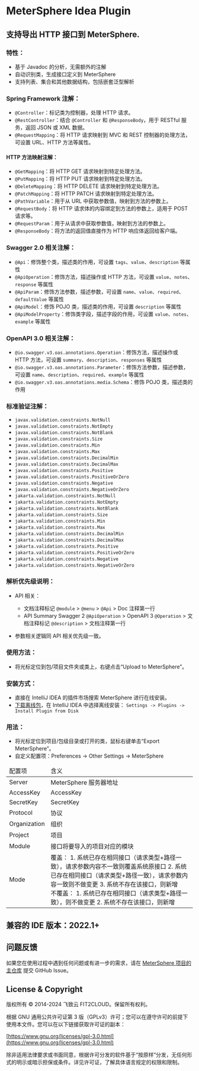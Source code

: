 # MeterSphere Idea Plugin

## 支持导出 HTTP 接口到 MeterSphere.

### 特性：

- 基于 Javadoc 的分析，无需额外的注解
- 自动识别类，生成接口定义到 MeterSphere
- 支持列表、集合和其他数据结构，包括嵌套泛型解析

### Spring Framework 注解：

- `@Controller`：标记类为控制器，处理 HTTP 请求。
- `@RestController`：结合 `@Controller` 和 `@ResponseBody`，用于 RESTful 服务，返回 JSON 或 XML 数据。
- `@RequestMapping`：将 HTTP 请求映射到 MVC 和 REST 控制器的处理方法，可设置 URL、HTTP 方法等属性。

#### HTTP 方法映射注解：
- `@GetMapping`：将 HTTP GET 请求映射到特定处理方法。
- `@PutMapping`：将 HTTP PUT 请求映射到特定处理方法。
- `@DeleteMapping`：将 HTTP DELETE 请求映射到特定处理方法。
- `@PatchMapping`：将 HTTP PATCH 请求映射到特定处理方法。
- `@PathVariable`：用于从 URL 中获取参数值，映射到方法的参数上。
- `@RequestBody`：将 HTTP 请求体的内容绑定到方法的参数上，适用于 POST 请求等。
- `@RequestParam`：用于从请求中获取参数值，映射到方法的参数上。
- `@ResponseBody`：将方法的返回值直接作为 HTTP 响应体返回给客户端。

### Swagger 2.0 相关注解：

- `@Api`：修饰整个类，描述类的作用，可设置 `tags`、`value`、`description` 等属性
- `@ApiOperation`：修饰方法，描述操作或 HTTP 方法，可设置 `value`、`notes`、`response` 等属性
- `@ApiParam`：修饰方法参数，描述参数，可设置 `name`、`value`、`required`、`defaultValue` 等属性
- `@ApiModel`：修饰 POJO 类，描述类的作用，可设置 `description` 等属性
- `@ApiModelProperty`：修饰类字段，描述字段的作用，可设置 `value`、`notes`、`example` 等属性

### OpenAPI 3.0 相关注解：

- `@io.swagger.v3.oas.annotations.Operation`：修饰方法，描述操作或 HTTP 方法，可设置 `summary`、`description`、`responses` 等属性
- `@io.swagger.v3.oas.annotations.Parameter`：修饰方法参数，描述参数，可设置 `name`、`description`、`required`、`example` 等属性
- `@io.swagger.v3.oas.annotations.media.Schema`：修饰 POJO 类，描述类的作用

### 标准验证注解：

- `javax.validation.constraints.NotNull`
- `javax.validation.constraints.NotEmpty`
- `javax.validation.constraints.NotBlank`
- `javax.validation.constraints.Size`
- `javax.validation.constraints.Min`
- `javax.validation.constraints.Max`
- `javax.validation.constraints.DecimalMin`
- `javax.validation.constraints.DecimalMax`
- `javax.validation.constraints.Positive`
- `javax.validation.constraints.PositiveOrZero`
- `javax.validation.constraints.Negative`
- `javax.validation.constraints.NegativeOrZero`
- `jakarta.validation.constraints.NotNull`
- `jakarta.validation.constraints.NotEmpty`
- `jakarta.validation.constraints.NotBlank`
- `jakarta.validation.constraints.Size`
- `jakarta.validation.constraints.Min`
- `jakarta.validation.constraints.Max`
- `jakarta.validation.constraints.DecimalMin`
- `jakarta.validation.constraints.DecimalMax`
- `jakarta.validation.constraints.Positive`
- `jakarta.validation.constraints.PositiveOrZero`
- `jakarta.validation.constraints.Negative`
- `jakarta.validation.constraints.NegativeOrZero`

### 解析优先级说明：

- API 相关：
  - 文档注释标记 `@module` > `@menu` > `@Api` > Doc 注释第一行
  - API Summary Swagger 2 `@ApiOperation` > OpenAPI 3 `@Operation` > 文档注释标记 `@description` > 文档注释第一行

- 参数相关逻辑同 API 相关优先级一致。

### 使用方法：

- 将光标定位到包/项目文件夹或类上，右键点击“Upload to MeterSphere”。

### 安装方式：

- 直接在 IntelliJ IDEA 的插件市场搜索 MeterSphere 进行在线安装。
- [下载离线包](https://plugins.jetbrains.com/plugin/18097-metersphere/versions)，在 IntelliJ IDEA 中选择离线安装：
  `Settings -> Plugins -> Install Plugin from Disk`

### 用法：

- 将光标定位到项目/包级目录或打开的类，鼠标右键单击“Export MeterSphere”。
- 自定义配置项：Preferences -> Other Settings -> MeterSphere

<table>
<thead>
<tr>
<td>配置项</td>
<td>含义</td>
</tr>
</thead>
<tr>
<td>Server</td>
<td>MeterSphere 服务器地址</td>
</tr>
<tr>
<td>AccessKey</td>
<td>AccessKey</td>
</tr>
<tr>
<td>SecretKey</td>
<td>SecretKey</td>
</tr>
<tr>
<td>Protocol</td>
<td>协议</td>
</tr>
<tr>
<td>Organization</td>
<td>组织</td>
</tr>
<tr>
<td>Project</td>
<td>项目</td>
</tr>
<tr>
<td>Module</td>
<td>接口将要导入的项目对应的模块</td>
</tr>
<tr>
<td>Mode</td>
<td>覆盖：
   1. 系统已存在相同接口（请求类型+路径一致），请求参数内容不一致则覆盖系统原接口
   2. 系统已存在相同接口（请求类型+路径一致），请求参数内容一致则不做变更
   3. 系统不存在该接口，则新增<br>
   不覆盖：
   1. 系统已存在相同接口（请求类型+路径一致），则不做变更
   2. 系统不存在该接口，则新增
</td>
</tr>
</table>

## 兼容的 IDE 版本：2022.1+

## 问题反馈

如果您在使用过程中遇到任何问题或有进一步的需求，请在 [MeterSphere 项目的主仓库](https://github.com/metersphere/metersphere/issues) 提交 GitHub Issue。

## License & Copyright

版权所有 © 2014-2024 飞致云 FIT2CLOUD。保留所有权利。

根据 GNU 通用公共许可证第 3 版（GPLv3）许可；您可以在遵守许可的前提下使用本文件。您可以在以下链接获取许可证的副本：

[https://www.gnu.org/licenses/gpl-3.0.html](https://www.gnu.org/licenses/gpl-3.0.html)

除非适用法律要求或书面同意，根据许可分发的软件基于“按原样”分发，无任何形式的明示或暗示担保或条件。详见许可证，了解具体语言规定的权限和限制。